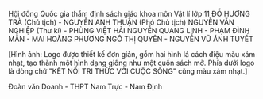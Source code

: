 Hội đồng Quốc gia thẩm định sách giáo khoa môn Vật lí lớp 11
ĐỖ HƯƠNG TRÀ (Chủ tịch) - NGUYỄN ANH THUẬN (Phó Chủ tịch)
NGUYỄN VĂN NGHIỆP (Thư kí) - PHÙNG VIỆT HẢI
NGUYỄN QUANG LINH - PHẠM ĐÌNH MẪN - MAI HOÀNG PHƯƠNG
NGÔ THỊ QUYÊN - NGUYỄN VŨ ÁNH TUYẾT

[Hình ảnh: Logo được thiết kế đơn giản, gồm hai hình lá cách điệu màu xám nhạt, tạo thành một hình dạng giống như một cuốn sách mở. Phía dưới logo là dòng chữ "KẾT NỐI TRI THỨC VỚI CUỘC SỐNG" cũng màu xám nhạt.]

Đoàn văn Doanh - THPT Nam Trực - Nam Định